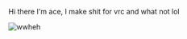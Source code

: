 Hi there I'm ace, I make shit for vrc and what not lol 

![wwheh]([URL](https://th.bing.com/th/id/R.684a8bc78b2955ee39886ad0faf9a0f8?rik=vhm5P137Y%2fSuaw&riu=http%3a%2f%2fbestanimations.com%2fHumans%2fSkulls%2fskull-animation-gif-2.gif&ehk=wCL4XLTmBCQa%2bq%2bjfNahmri4SllKDIOCvDM2WgPJm1Y%3d&risl=&pid=ImgRaw&r=0)https://th.bing.com/th/id/R.684a8bc78b2955ee39886ad0faf9a0f8?rik=vhm5P137Y%2fSuaw&riu=http%3a%2f%2fbestanimations.com%2fHumans%2fSkulls%2fskull-animation-gif-2.gif&ehk=wCL4XLTmBCQa%2bq%2bjfNahmri4SllKDIOCvDM2WgPJm1Y%3d&risl=&pid=ImgRaw&r=0)
